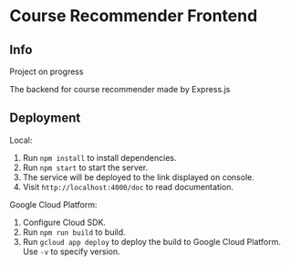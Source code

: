 # Course Recommender Frontend

## Info

Project on progress

The backend for course recommender made by Express.js

## Deployment

Local:

1. Run `npm install` to install dependencies.
2. Run `npm start` to start the server.
3. The service will be deployed to the link displayed on console.
4. Visit `http://localhost:4000/doc` to read documentation.

Google Cloud Platform:

1. Configure Cloud SDK.
2. Run `npm run build` to build.
3. Run `gcloud app deploy` to deploy the build to Google Cloud Platform. Use `-v` to specify version.
